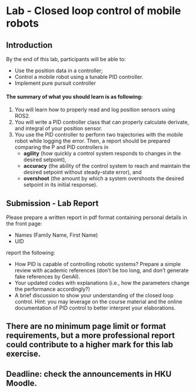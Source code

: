 # Lab - Closed loop control of mobile robots

## Introduction 

By the end of this lab, participants will be able to:
- Use the position data in a controller;
- Control a mobile robot using a tunable PID controller.
- Implement pure pursuit controller


#### The summary of what you should learn is as following:

1. You will learn how to properly read and log position sensors using ROS2.
2. You will write a PID controller class that can properly calculate derivate, and integral of your position sensor.
3. You use the PID controller to perform two trajectories with the mobile robot while logging the error. Then, a report should be prepared comparing the P and PID controllers in 
    * **agility** (how quickly a control system responds to changes in the desired setpoint), 
    * **accuracy** (the ability of the control system to reach and maintain the desired setpoint without steady-state error), and
    * **overshoot** (the amount by which a system overshoots the desired setpoint in its initial response).

## Submission - Lab Report
Please prepare a written report in pdf format containing personal details in the front page:
- Names (Family Name, First Name)
- UID

report the following:
- How PID is capable of controlling robotic systems? Prepare a simple review with academic references (don’t be too long, and don’t generate fake references by GenAI).
- Your updated codes with explanations (i.e., how the parameters change the performance accordingly?)
- A brief discussion to show your understanding of the closed loop control. Hint: you may leverage on the course material and the online documentation of PID control to better interpret your elaborations.
## There are no minimum page limit or format requirements, but a more professional report could contribute to a higher mark for this lab exercise.
## Deadline: check the announcements in HKU Moodle.



